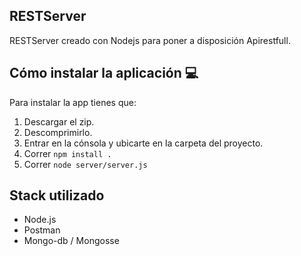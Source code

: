 ## RESTServer  
RESTServer creado con Nodejs para poner a disposición Apirestfull. 

## Cómo instalar la aplicación 💻
Para instalar la app tienes que:
1. Descargar el zip.
2. Descomprimirlo.
3. Entrar en la cónsola y ubicarte en la carpeta del proyecto.
2. Correr `npm install .`
3. Correr `node server/server.js`


## Stack utilizado
 
- Node.js
- Postman
- Mongo-db / Mongosse
